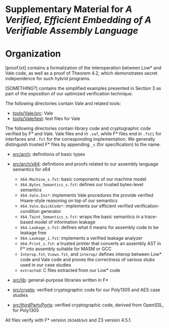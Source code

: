 
Supplementary Material for *A Verified, Efficient Embedding of A Verifiable Assembly Language*
==============================================================================================

# Organization

[proof.txt] contains a formalization of the interoperation between Low\* and Vale code,
as well as a proof of Theorem 4.2, which demonstrates secret independence for such hybrid programs.

[SOMETHING?] contains the simplified examples presented in Section 3 as part of the exposition
of our optimized verification technique.


The following directories contain Vale and related tools:

* [tools/Vale/src](./tools/Vale/src): Vale
* [tools/Vale/test](./tools/Vale/test): test files for Vale


The following directories contain library code and cryptographic code verified
by F\* and Vale.  Vale files end in `.vaf`, while F\* files end in `.fsti` for
interfaces and `.fst` for the corresponding implementation.  We generally
distinguish trusted F\* files by appending `_s` (for specification) to the name.

* [src/arch](./src/arch): definitions of basic types 
* [src/arch/x64](./src/arch/x64): definitions and proofs related to our assembly language semantics for x64
    - `X64.Machine_s.fst`: basic components of our machine model
    - `X64.Bytes_Semantics_s.fst`: defines our trusted bytes-level semantics
    - `X64.Vale.Ins*`: implements Vale procedures the provide verified Hoare-style reasoning on top of our semantics
    - `X64.Vale.QuickCode*`: implements our efficient verified verification-condition generator
    - `X64.Taint_Semantics_s.fst`: wraps the basic semantics in a trace-based model of information leakage
    - `X64.Leakage_s.fst`: defines what it means for assembly code to be leakage free
    - `X64.Leakage_i.fst`: implements a verified leakage analyzer
    - `X64.Print_s.fst`: a trusted printer that converts an assembly AST in F\* into assembly suitable for MASM or GCC
    - `Interop.fst`, `Views.fst`, and `interop/` defines interop between Low\* code and Vale code and proves the correctness of various stubs used in our case studies
    - `extracted`: C files extracted from our Low\* code


* [src/lib](./src/lib): general-purpose libraries written in F\*
* [src/crypto](./src/crypto): verified cryptographic code for our Poly1305 and AES case studies
* [src/thirdPartyPorts](./src/thirdPartyPorts): verified cryptographic code, derived from OpenSSL, for Poly1305 

All files verify with F\* version `2634db3e5` and Z3 version 4.5.1.

